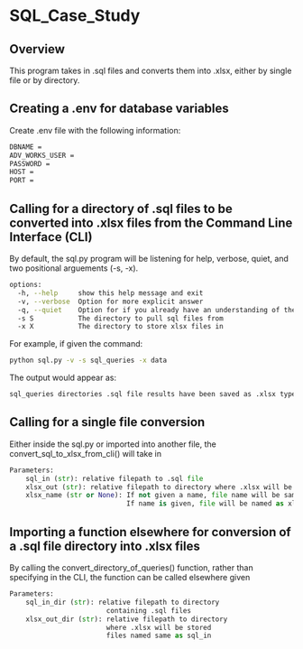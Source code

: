 # SQL_Case_Study
## Overview
This program takes in .sql files and converts them into .xlsx, either by single file or by directory.

## Creating a .env for database variables
Create .env file with the following information:
``` bash
DBNAME = 
ADV_WORKS_USER = 
PASSWORD = 
HOST = 
PORT = 
```

## Calling for a directory of .sql files to be converted into .xlsx files from the Command Line Interface (CLI)
By default, the sql.py program will be listening for help, verbose, quiet, and two positional arguements (-s, -x).
``` bash
options:
  -h, --help     show this help message and exit
  -v, --verbose  Option for more explicit answer
  -q, --quiet    Option for if you already have an understanding of the programs full function
  -s S           The directory to pull sql files from
  -x X           The directory to store xlsx files in
```
For example, if given the command:
``` bash
python sql.py -v -s sql_queries -x data
```
The output would appear as:
``` bash
sql_queries directories .sql file results have been saved as .xlsx type in the directory data
```
## Calling for a single file conversion
Either inside the sql.py or imported into another file, the convert_sql_to_xlsx_from_cli() will take in
``` python
Parameters:
    sql_in (str): relative filepath to .sql file
    xlsx_out (str): relative filepath to directory where .xlsx will be stored
    xlsx_name (str or None): If not given a name, file name will be same as .sql file as a .xlsx
                             If name is given, file will be named as xlsx_name.xlsx
```

## Importing a function elsewhere for conversion of a .sql file directory into .xlsx files
By calling the convert_directory_of_queries() function, rather than specifying in the CLI, the function can be called elsewhere given
``` python
Parameters:
    sql_in_dir (str): relative filepath to directory
                        containing .sql files
    xlsx_out_dir (str): relative filepath to directory
                        where .xlsx will be stored
                        files named same as sql_in
```
